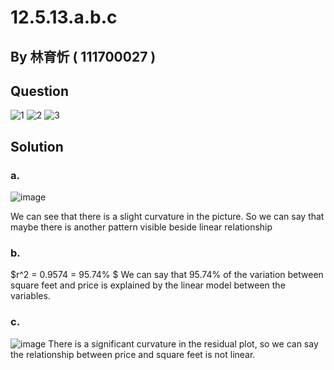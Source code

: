 # 12.5.13.a.b.c

## By 林育忻 ( 111700027 )

## Question
![1](https://github.com/HWTeng-Course/202402-Statistics/assets/162074170/d7e4b384-354e-48e3-8fa8-c5b16c5603bd)
![2](https://github.com/HWTeng-Course/202402-Statistics/assets/162074170/b5340473-d663-4bcb-a3ca-f91e3bd356df)
![3](https://github.com/HWTeng-Course/202402-Statistics/assets/162074170/9ac46ee4-b641-4a95-983f-f335b1a2e6ec)

## Solution

### a.
![image](https://github.com/HWTeng-Course/202402-Statistics/assets/162074170/5631672b-0658-46be-bfb1-f94273c59828)

We can see that there is a slight curvature in the picture. So we can say that maybe there is another pattern visible beside linear relationship

### b.
$r^2 = 0.9574 = 95.74% \$
We can say that 95.74% of the variation between square feet and price is explained by the linear model between the variables.

### c.
![image](https://github.com/HWTeng-Course/202402-Statistics/assets/162074170/6fe451cb-b4b9-466d-9153-754fedb8ae6b)
There is a significant curvature in the residual plot, so we can say the relationship between price and square feet is not linear. 
